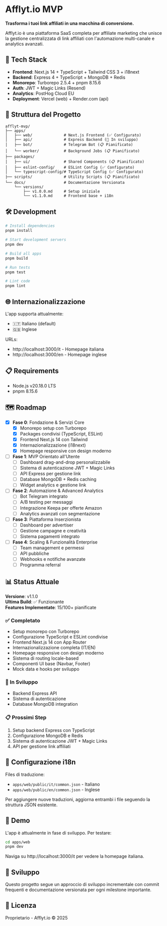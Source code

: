 # Afflyt.io MVP

**Trasforma i tuoi link affiliati in una macchina di conversione.**

Afflyt.io è una piattaforma SaaS completa per affiliate marketing che unisce la gestione centralizzata di link affiliati con l'automazione multi-canale e analytics avanzati.

## 🚀 Tech Stack

- **Frontend**: Next.js 14 + TypeScript + Tailwind CSS 3 + i18next
- **Backend**: Express 4 + TypeScript + MongoDB + Redis
- **Monorepo**: Turborepo 2.5.4 + pnpm 8.15.6
- **Auth**: JWT + Magic Links (Resend)
- **Analytics**: PostHog Cloud EU
- **Deployment**: Vercel (web) + Render.com (api)

## 📁 Struttura del Progetto

```
afflyt-mvp/
├── apps/
│   ├── web/              # Next.js Frontend (✅ Configurato)
│   ├── api/              # Express Backend (🚧 In sviluppo)
│   ├── bot/              # Telegram Bot (📋 Pianificato)
│   └── worker/           # Background Jobs (📋 Pianificato)
├── packages/
│   ├── ui/               # Shared Components (📋 Pianificato)
│   ├── eslint-config/    # ESLint Config (✅ Configurato)
│   └── typescript-config/# TypeScript Config (✅ Configurato)
├── scripts/              # Utility Scripts (📋 Pianificato)
└── docs/                 # Documentazione Versionata
    └── versions/
        ├── v1.0.0.md     # Setup iniziale
        └── v1.1.0.md     # Frontend base + i18n
```

## 🛠️ Development

```bash
# Install dependencies
pnpm install

# Start development servers
pnpm dev

# Build all apps
pnpm build

# Run tests
pnpm test

# Lint code
pnpm lint
```

## 🌐 Internazionalizzazione

L'app supporta attualmente:
- 🇮🇹 Italiano (default)
- 🇬🇧 Inglese

URLs:
- http://localhost:3000/it - Homepage italiana
- http://localhost:3000/en - Homepage inglese

## 📋 Requirements

- Node.js v20.18.0 LTS
- pnpm 8.15.6

## 🗺️ Roadmap

- [x] **Fase 0**: Fondazione & Servizi Core
  - [x] Monorepo setup con Turborepo
  - [x] Packages condivisi (TypeScript, ESLint)
  - [x] Frontend Next.js 14 con Tailwind
  - [x] Internazionalizzazione (i18next)
  - [x] Homepage responsive con design moderno
- [ ] **Fase 1**: MVP Orientato all'Utente
  - [ ] Dashboard drag-and-drop personalizzabile
  - [ ] Sistema di autenticazione JWT + Magic Links
  - [ ] API Express per gestione link
  - [ ] Database MongoDB + Redis caching
  - [ ] Widget analytics e gestione link
- [ ] **Fase 2**: Automazione & Advanced Analytics
  - [ ] Bot Telegram integrato
  - [ ] A/B testing per messaggi
  - [ ] Integrazione Keepa per offerte Amazon
  - [ ] Analytics avanzati con segmentazione
- [ ] **Fase 3**: Piattaforma Inserzionista
  - [ ] Dashboard per advertiser
  - [ ] Gestione campagne e creatività
  - [ ] Sistema pagamenti integrato
- [ ] **Fase 4**: Scaling & Funzionalità Enterprise
  - [ ] Team management e permessi
  - [ ] API pubbliche
  - [ ] Webhooks e notifiche avanzate
  - [ ] Programma referral

## 📊 Status Attuale

**Versione**: v1.1.0  
**Ultima Build**: ✅ Funzionante  
**Features Implementate**: 15/100+ pianificate

### ✅ Completato
- Setup monorepo con Turborepo
- Configurazione TypeScript e ESLint condivise
- Frontend Next.js 14 con App Router
- Internazionalizzazione completa (IT/EN)
- Homepage responsive con design moderno
- Sistema di routing locale-based
- Componenti UI base (Navbar, Footer)
- Mock data e hooks per sviluppo

### 🚧 In Sviluppo
- Backend Express API
- Sistema di autenticazione
- Database MongoDB integration

### 📋 Prossimi Step
1. Setup backend Express con TypeScript
2. Configurazione MongoDB e Redis
3. Sistema di autenticazione JWT + Magic Links
4. API per gestione link affiliati

## 🔧 Configurazione i18n

Files di traduzione:
- `apps/web/public/it/common.json` - Italiano
- `apps/web/public/en/common.json` - Inglese

Per aggiungere nuove traduzioni, aggiorna entrambi i file seguendo la struttura JSON esistente.

## 🎯 Demo

L'app è attualmente in fase di sviluppo. Per testare:

```bash
cd apps/web
pnpm dev
```

Naviga su http://localhost:3000/it per vedere la homepage italiana.

## 🤝 Sviluppo

Questo progetto segue un approccio di sviluppo incrementale con commit frequenti e documentazione versionata per ogni milestone importante.

## 📝 Licenza

Proprietario - Afflyt.io © 2025